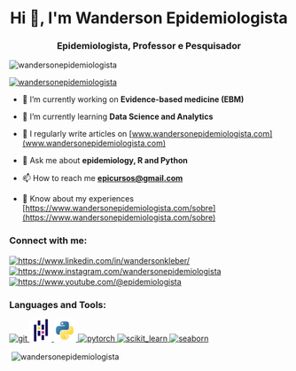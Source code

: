 <h1 align="center">Hi 👋, I'm Wanderson Epidemiologista</h1>
<h3 align="center">Epidemiologista, Professor e Pesquisador</h3>

<p align="left"> <img src="https://komarev.com/ghpvc/?username=wandersonepidemiologista&label=Profile%20views&color=0e75b6&style=flat" alt="wandersonepidemiologista" /> </p>

<p align="left"> <a href="https://github.com/ryo-ma/github-profile-trophy"><img src="https://github-profile-trophy.vercel.app/?username=wandersonepidemiologista" alt="wandersonepidemiologista" /></a> </p>

- 🔭 I’m currently working on **Evidence-based medicine (EBM)**

- 🌱 I’m currently learning **Data Science and Analytics**

- 📝 I regularly write articles on [www.wandersonepidemiologista.com](www.wandersonepidemiologista.com)

- 💬 Ask me about **epidemiology, R and Python**

- 📫 How to reach me **epicursos@gmail.com**

- 📄 Know about my experiences [https://www.wandersonepidemiologista.com/sobre](https://www.wandersonepidemiologista.com/sobre)

<h3 align="left">Connect with me:</h3>
<p align="left">
<a href="https://linkedin.com/in/https://www.linkedin.com/in/wandersonkleber/" target="blank"><img align="center" src="https://raw.githubusercontent.com/rahuldkjain/github-profile-readme-generator/master/src/images/icons/Social/linked-in-alt.svg" alt="https://www.linkedin.com/in/wandersonkleber/" height="30" width="40" /></a>
<a href="https://instagram.com/https://www.instagram.com/wandersonepidemiologista" target="blank"><img align="center" src="https://raw.githubusercontent.com/rahuldkjain/github-profile-readme-generator/master/src/images/icons/Social/instagram.svg" alt="https://www.instagram.com/wandersonepidemiologista" height="30" width="40" /></a>
<a href="https://www.youtube.com/c/https://www.youtube.com/@epidemiologista" target="blank"><img align="center" src="https://raw.githubusercontent.com/rahuldkjain/github-profile-readme-generator/master/src/images/icons/Social/youtube.svg" alt="https://www.youtube.com/@epidemiologista" height="30" width="40" /></a>
</p>

<h3 align="left">Languages and Tools:</h3>
<p align="left"> <a href="https://git-scm.com/" target="_blank" rel="noreferrer"> <img src="https://www.vectorlogo.zone/logos/git-scm/git-scm-icon.svg" alt="git" width="40" height="40"/> </a> <a href="https://pandas.pydata.org/" target="_blank" rel="noreferrer"> <img src="https://raw.githubusercontent.com/devicons/devicon/2ae2a900d2f041da66e950e4d48052658d850630/icons/pandas/pandas-original.svg" alt="pandas" width="40" height="40"/> </a> <a href="https://www.python.org" target="_blank" rel="noreferrer"> <img src="https://raw.githubusercontent.com/devicons/devicon/master/icons/python/python-original.svg" alt="python" width="40" height="40"/> </a> <a href="https://pytorch.org/" target="_blank" rel="noreferrer"> <img src="https://www.vectorlogo.zone/logos/pytorch/pytorch-icon.svg" alt="pytorch" width="40" height="40"/> </a> <a href="https://scikit-learn.org/" target="_blank" rel="noreferrer"> <img src="https://upload.wikimedia.org/wikipedia/commons/0/05/Scikit_learn_logo_small.svg" alt="scikit_learn" width="40" height="40"/> </a> <a href="https://seaborn.pydata.org/" target="_blank" rel="noreferrer"> <img src="https://seaborn.pydata.org/_images/logo-mark-lightbg.svg" alt="seaborn" width="40" height="40"/> </a> </p>

<p>&nbsp;<img align="center" src="https://github-readme-stats.vercel.app/api?username=wandersonepidemiologista&show_icons=true&locale=en" alt="wandersonepidemiologista" /></p>
